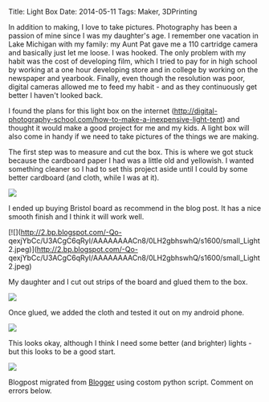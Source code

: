 Title: Light Box
Date: 2014-05-11
Tags: Maker, 3DPrinting

In addition to making, I love to take pictures. Photography has been a passion
of mine since I was my daughter's age. I remember one vacation in Lake
Michigan with my family: my Aunt Pat gave me a 110 cartridge camera and
basically just let me loose. I was hooked. The only problem with my habit was
the cost of developing film, which I tried to pay for in high school by
working at a one hour developing store and in college by working on the
newspaper and yearbook. Finally, even though the resolution was poor, digital
cameras allowed me to feed my habit - and as they continuously get better I
haven't looked back.  

I found the plans for this light box on the internet (<http://digital-photography-school.com/how-to-make-a-inexpensive-light-tent>) and thought it
would make a good project for me and my kids. A light box will also come in
handy if we need to take pictures of the things we are making.  

The first step was to measure and cut the box. This is where we got stuck
because the cardboard paper I had was a little old and yellowish. I wanted
something cleaner so I had to set this project aside until I could by some
better cardboard (and cloth, while I was at it).  

[![](http://2.bp.blogspot.com/-KVUaiteG-D8/U3ACgQvgQVI/AAAAAAAACn0/v2pajEQZH68/s1600/small_LIght1.jpeg)](http://2.bp.blogspot.com/-KVUaiteG-D8/U3ACgQvgQVI/AAAAAAAACn0/v2pajEQZH68/s1600/small_LIght1.jpeg)


I ended up buying Bristol board as recommend in the blog post. It has a nice
smooth finish and I think it will work well.  

[![](http://2.bp.blogspot.com/-Qo-
qexjYbCc/U3ACgC6qRyI/AAAAAAAACn8/0LH2gbhswhQ/s1600/small_Light2.jpeg)](http://2.bp.blogspot.com/-Qo-
qexjYbCc/U3ACgC6qRyI/AAAAAAAACn8/0LH2gbhswhQ/s1600/small_Light2.jpeg)


My daughter and I cut out strips of the board and glued them to the box.  


[![](http://3.bp.blogspot.com/-y69_uf5ZAKQ/U3ACgUSgOxI/AAAAAAAACn4/5ld_tAIn2Ow/s1600/small_Light3.jpeg)](http://3.bp.blogspot.com/-y69_uf5ZAKQ/U3ACgUSgOxI/AAAAAAAACn4/5ld_tAIn2Ow/s1600/small_Light3.jpeg)


Once glued, we added the cloth and tested it out on my android phone.  


[![](http://4.bp.blogspot.com/-yg98fucadgs/U3ACg_p30WI/AAAAAAAACoM/m3g9oeXPdr8/s1600/small_Light4.jpeg)](http://4.bp.blogspot.com/-yg98fucadgs/U3ACg_p30WI/AAAAAAAACoM/m3g9oeXPdr8/s1600/small_Light4.jpeg)


This looks okay, although I think I need some better (and brighter) lights -
but this looks to be a good start.  

[![](http://2.bp.blogspot.com/-vVbI0Ufo_6Y/U3AChFp6QSI/AAAAAAAACoI/4OLgf9bG58U/s1600/small_Light5.jpeg)](http://2.bp.blogspot.com/-vVbI0Ufo_6Y/U3AChFp6QSI/AAAAAAAACoI/4OLgf9bG58U/s1600/small_Light5.jpeg)



Blogpost migrated from [Blogger](https://apprenticemaker.blogspot.com/2014/05/light-box.html) using costom python script. Comment on errors below.
